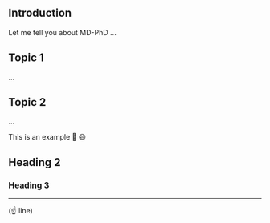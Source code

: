 ## Introduction

Let me tell you about MD-PhD ...

## Topic 1

...

## Topic 2

...

This is an example :fu: :smile:

## Heading 2

### Heading 3

---
(:point_up: line)
